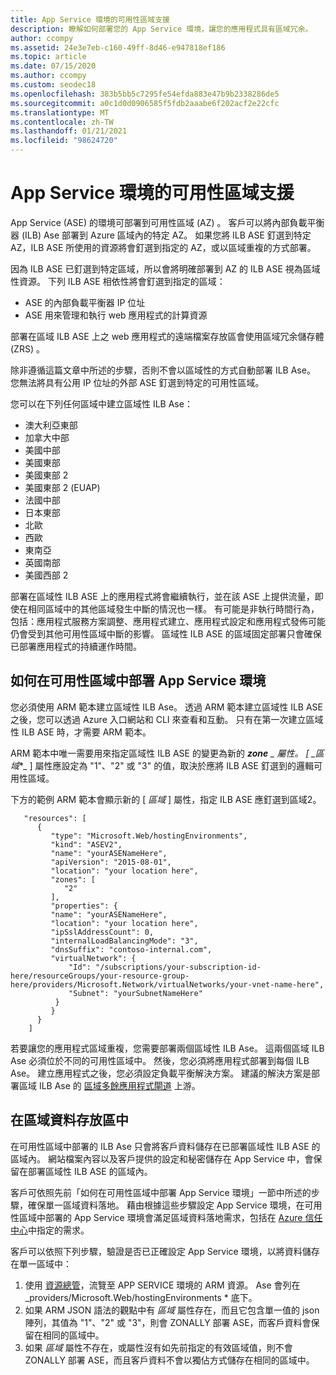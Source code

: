 ```yaml
---
title: App Service 環境的可用性區域支援
description: 瞭解如何部署您的 App Service 環境，讓您的應用程式具有區域冗余。
author: ccompy
ms.assetid: 24e3e7eb-c160-49ff-8d46-e947818ef186
ms.topic: article
ms.date: 07/15/2020
ms.author: ccompy
ms.custom: seodec18
ms.openlocfilehash: 383b5bb5c7295fe54efda883e47b9b2338286de5
ms.sourcegitcommit: a0c1d0d0906585f5fdb2aaabe6f202acf2e22cfc
ms.translationtype: MT
ms.contentlocale: zh-TW
ms.lasthandoff: 01/21/2021
ms.locfileid: "98624720"
---
```

# <a name="availability-zone-support-for-app-service-environments"></a>App Service 環境的可用性區域支援

App Service (ASE) 的環境可部署到可用性區域 (AZ) 。  客戶可以將內部負載平衡器 (ILB) Ase 部署到 Azure 區域內的特定 AZ。 如果您將 ILB ASE 釘選到特定 AZ，ILB ASE 所使用的資源將會釘選到指定的 AZ，或以區域重複的方式部署。  

因為 ILB ASE 已釘選到特定區域，所以會將明確部署到 AZ 的 ILB ASE 視為區域性資源。 下列 ILB ASE 相依性將會釘選到指定的區域：

- ASE 的內部負載平衡器 IP 位址
- ASE 用來管理和執行 web 應用程式的計算資源

部署在區域 ILB ASE 上之 web 應用程式的遠端檔案存放區會使用區域冗余儲存體 (ZRS) 。

除非遵循這篇文章中所述的步驟，否則不會以區域性的方式自動部署 ILB Ase。 您無法將具有公用 IP 位址的外部 ASE 釘選到特定的可用性區域。 

您可以在下列任何區域中建立區域性 ILB Ase：

- 澳大利亞東部
- 加拿大中部
- 美國中部
- 美國東部
- 美國東部 2
- 美國東部 2 (EUAP) 
- 法國中部 
- 日本東部
- 北歐
- 西歐
- 東南亞
- 英國南部
- 美國西部 2

部署在區域性 ILB ASE 上的應用程式將會繼續執行，並在該 ASE 上提供流量，即使在相同區域中的其他區域發生中斷的情況也一樣。  有可能是非執行時間行為，包括：應用程式服務方案調整、應用程式建立、應用程式設定和應用程式發佈可能仍會受到其他可用性區域中斷的影響。 區域性 ILB ASE 的區域固定部署只會確保已部署應用程式的持續運作時間。

## <a name="how-to-deploy-an-app-service-environment-in-an-availability-zone"></a>如何在可用性區域中部署 App Service 環境 ##

您必須使用 ARM 範本建立區域性 ILB Ase。 透過 ARM 範本建立區域性 ILB ASE 之後，您可以透過 Azure 入口網站和 CLI 來查看和互動。  只有在第一次建立區域性 ILB ASE 時，才需要 ARM 範本。

ARM 範本中唯一需要用來指定區域性 ILB ASE 的變更為新的 ***zone** _ 屬性。 [ _*_區域_*_ ] 屬性應設定為 "1"、"2" 或 "3" 的值，取決於應將 ILB ASE 釘選到的邏輯可用性區域。

下方的範例 ARM 範本會顯示新的 [ _*_區域_*_ ] 屬性，指定 ILB ASE 應釘選到區域2。

```
   "resources": [
      {
         "type": "Microsoft.Web/hostingEnvironments",
         "kind": "ASEV2",
         "name": "yourASENameHere",
         "apiVersion": "2015-08-01",
         "location": "your location here",
         "zones": [
            "2"
         ],
         "properties": {
         "name": "yourASENameHere",
         "location": "your location here",
         "ipSslAddressCount": 0,
         "internalLoadBalancingMode": "3",
         "dnsSuffix": "contoso-internal.com",
         "virtualNetwork": {
             "Id": "/subscriptions/your-subscription-id-here/resourceGroups/your-resource-group-here/providers/Microsoft.Network/virtualNetworks/your-vnet-name-here",
             "Subnet": "yourSubnetNameHere"
          }
         }
      }
    ]
```

若要讓您的應用程式區域重複，您需要部署兩個區域性 ILB Ase。 這兩個區域 ILB Ase 必須位於不同的可用性區域中。 然後，您必須將應用程式部署到每個 ILB Ase。 建立應用程式之後，您必須設定負載平衡解決方案。 建議的解決方案是部署區域 ILB Ase 的 [區域多餘應用程式閘道](../../application-gateway/application-gateway-autoscaling-zone-redundant.md) 上游。 

## <a name="in-region-data-residency"></a>在區域資料存放區中 ##

在可用性區域中部署的 ILB Ase 只會將客戶資料儲存在已部署區域性 ILB ASE 的區域內。 網站檔案內容以及客戶提供的設定和秘密儲存在 App Service 中，會保留在部署區域性 ILB ASE 的區域內。

客戶可依照先前「如何在可用性區域中部署 App Service 環境」一節中所述的步驟，確保單一區域資料落地。 藉由根據這些步驟設定 App Service 環境，在可用性區域中部署的 App Service 環境會滿足區域資料落地需求，包括在 [Azure 信任中心](https://azuredatacentermap.azurewebsites.net/)中指定的需求。

客戶可以依照下列步驟，驗證是否已正確設定 App Service 環境，以將資料儲存在單一區域中： 

1. 使用 [資源總管](https://resources.azure.com)，流覽至 APP SERVICE 環境的 ARM 資源。  Ase 會列在 _providers/Microsoft.Web/hostingEnvironments * 底下。
2. 如果 ARM JSON 語法的觀點中有 *區域* 屬性存在，而且它包含單一值的 json 陣列，其值為 "1"、"2" 或 "3"，則會 ZONALLY 部署 ASE，而客戶資料會保留在相同的區域中。
2. 如果 *區域* 屬性不存在，或屬性沒有如先前指定的有效區域值，則不會 ZONALLY 部署 ASE，而且客戶資料不會以獨佔方式儲存在相同的區域中。
